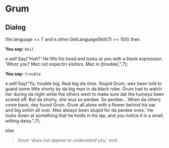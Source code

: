 # Grum







## Dialog

if(e.language == 7 and e.other:GetLanguageSkill(7) >= 100) then


**You say:** `Hail`




e.self:Say("Huh?'  He lifts his head and looks at you with a blank expression.  'Whoz you?  Mez not expectin visitors.  Mez in [trouble].",7);


**You say:** `trouble`




e.self:Say("Ya, trouble big.  Real big dis time.  Stupid Grum, wez been told to guard some little shorty by da big man in da black robe.  Grum had to watch her during da night while the others went to make sure dat the humeyz been scared off.  But da shorty, she wuz so perdee.  So perdee...  When da otherz come back, dey found Grum.  Grum all alone with a flower behind his ear and big smilin all over.  Mez alwayz been stupid for da perdee ones.'  He looks down at something that he holds in his lap, and you notice it is a small, wilting daisy.",7);


else


>*Grum 'does not appear to understand you.'*
end